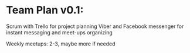 # Team Plan v0.1:

Scrum with Trello for project planning
Viber and Facebook messenger for instant messaging and meet-ups organizing

Weekly meetups: 2-3, maybe more if needed